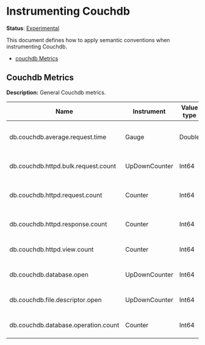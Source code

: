 # Instrumenting Couchdb

**Status**: [Experimental](../../../document-status.md)

This document defines how to apply semantic conventions when instrumenting Couchdb.

<!-- toc -->

- [couchdb Metrics](#couchdb-metrics)

<!-- tocstop -->

## Couchdb Metrics

**Description:** General Couchdb metrics.

| Name                                | Instrument    | Value type | Unit       | Unit ([UCUM](../README.md#instrument-units)) | Description                         | Attribute Key | Attribute Values |
|-------------------------------------| ------------- | ---------- | ---------- | -------------------------------------------- | ----------------------------------- | ------------- | ---------------- |
| db.couchdb.average.request.time     | Gauge         | Double     | average    | `{average}`  | The average duration of a served request. | | |
| db.couchdb.httpd.bulk.request.count | UpDownCounter | Int64      | count      | `{count} ` |The number of bulk requests. | | |
| db.couchdb.httpd.request.count      | Counter       | Int64      | size       | `{count}` | The number of HTTP requests by method. | `http.method` | `COPY`, `DELETE`, `GET`, `HEAD`, `OPTIONS`, `POST`, `PUT` |
| db.couchdb.httpd.response.count     | Counter       | Int64      | count      | `{count}` | The number of connections. | ` http.status_code` | An HTTP status code. |
| db.couchdb.httpd.view.count         | Counter       | Int64      | count      | `{count}` | The number of views read. | `view` | `temporary_view_reads`, `view_reads` | 
| db.couchdb.database.open            | UpDownCounter | Int64      | open       | `{open}`  | The number of open databases. | | |
| db.couchdb.file.descriptor.open     | UpDownCounter | Int64      | count      | `{count}` | The number of open file descriptors. | | |
| db.couchdb.database.operation.count | Counter       | Int64      | count      | `{count}` | The number of database operations. | `operation` | `writes`, `reads` | 
